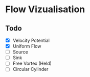 # Flow Vizualisation
## Todo
- [x] Velocity Potential
- [x] Uniform Flow
- [ ] Source
- [ ] Sink
- [ ] Free Vortex (Held)
- [ ] Circular Cylinder